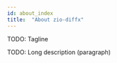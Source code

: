```yaml
---
id: about_index
title:  "About zio-diffx"
---
```


TODO: Tagline

TODO: Long description (paragraph)
